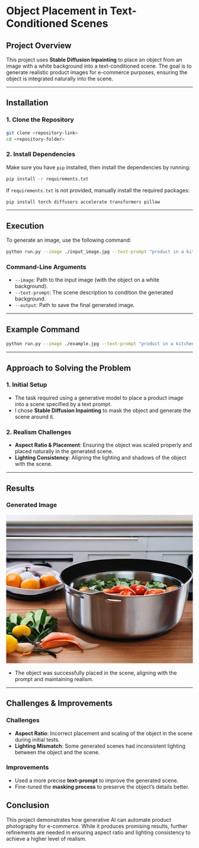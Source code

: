 # Object Placement in Text-Conditioned Scenes

## Project Overview

This project uses **Stable Diffusion Inpainting** to place an object from an image with a white background into a text-conditioned scene. The goal is to generate realistic product images for e-commerce purposes, ensuring the object is integrated naturally into the scene.

---

## Installation

### 1. Clone the Repository
```bash
git clone <repository-link>
cd <repository-folder>
```

### 2. Install Dependencies

Make sure you have `pip` installed, then install the dependencies by running:

```bash
pip install -r requirements.txt
```

If `requirements.txt` is not provided, manually install the required packages:

```bash
pip install torch diffusers accelerate transformers pillow
```

---

## Execution

To generate an image, use the following command:

```bash
python run.py --image ./input_image.jpg --text-prompt "product in a kitchen used in meal preparation" --output ./generated.png
```

### Command-Line Arguments
- `--image`: Path to the input image (with the object on a white background).
- `--text-prompt`: The scene description to condition the generated background.
- `--output`: Path to save the final generated image.

---

## Example Command

```bash
python run.py --image ./example.jpg --text-prompt "product in a kitchen used in meal preparation" --output ./generated.png
```

---

## Approach to Solving the Problem

### 1. Initial Setup
- The task required using a generative model to place a product image into a scene specified by a text prompt.
- I chose **Stable Diffusion Inpainting** to mask the object and generate the scene around it.

### 2. Realism Challenges
- **Aspect Ratio & Placement**: Ensuring the object was scaled properly and placed naturally in the generated scene.
- **Lighting Consistency**: Aligning the lighting and shadows of the object with the scene.

---

## Results

### Generated Image

<div>
    <img src="./generated.png" alt="Example Image" width="600" height="400">
</div>

- The object was successfully placed in the scene, aligning with the prompt and maintaining realism.

---

## Challenges & Improvements

### Challenges
- **Aspect Ratio**: Incorrect placement and scaling of the object in the scene during initial tests.
- **Lighting Mismatch**: Some generated scenes had inconsistent lighting between the object and the scene.

### Improvements
- Used a more precise **text-prompt** to improve the generated scene.
- Fine-tuned the **masking process** to preserve the object’s details better.



## Conclusion

This project demonstrates how generative AI can automate product photography for e-commerce. While it produces promising results, further refinements are needed in ensuring aspect ratio and lighting consistency to achieve a higher level of realism.
```
